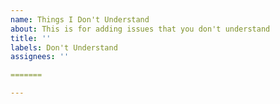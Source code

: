 ```yaml
---
name: Things I Don't Understand
about: This is for adding issues that you don't understand
title: ''
labels: Don't Understand
assignees: ''

=======

---
```


